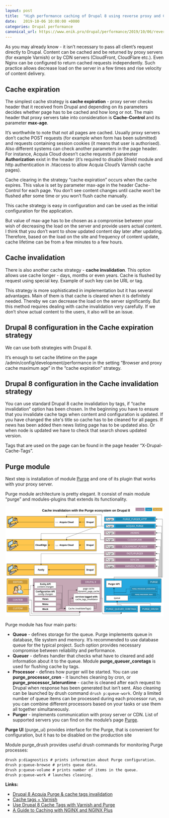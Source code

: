 ```yaml
---
layout: post
title:  "High performance caching of Drupal 8 using reverse proxy and CDN"
date:   2019-10-06 10:00:00 +0000
categories: Drupal performance
canonical_url: https://www.enik.pro/drupal/performance/2019/10/06/reverse-proxy-caching.html
---
```

As you may already know - it isn’t necessary to pass all client’s request directly to Drupal. Content can be cached and be returned by proxy servers (for example Varnish) or by CDN servers (CloudFront, CloudFlare etc.). Even Nginx can be configured to return cached requests independently. Such practice allows decrease load on the server in a few times and rise velocity of content delivery.

## Cache expiration

The simplest cache strategy is **cache expiration** - proxy server checks header that it received from Drupal and depending on its parameters decides whether page has to be cached and how long or not. The main header that proxy servers take into consideration is  **Cache-Control** and its parameter **max-age**.

It’s worthwhile to note that not all pages are cached. Usually proxy servers don’t cache POST requests (for example when form has been submitted) and requests containing session cookies (it means that user is authorised). Also different systems can check another parameters in the page header. For instance, Acquia Cloud doesn’t cache requests if parameter **Authorization** exist in the header (it’s required to disable Shield module and http authentication in .htaccess to allow Acquia Cloud’s Varnish cache pages).

Cache clearing in the strategy “cache expiration” occurs when the cache expires. This value is set by parameter max-age in the header Cache-Control for each page. You don’t see content changes until cache won’t be flushed after some time or you won’t flush cache manually.

This cache strategy is easy in configuration and can be used as the initial configuration for the application.

But value of max-age has to be chosen as a compromise between your wish of decreasing the load on the server and provide users actual content. I think that you don’t want to show updated content day later after updating. Therefore, based on the load on the site and frequency of content update, cache lifetime can be from a few minutes to a few hours.

## Cache invalidation

There is also another cache strategy - **cache invalidation**. This option allows use cache longer - days, months or even years. Cache is flushed by request using special key. Example of such key can be URL or tag.

This strategy is more sophisticated in implementation but it has several advantages. Main of them is that cache is cleared when it is definitely needed. Thereby we can decrease the load on the server significantly. But this method requires dealing with cache invalidation very carefully. If we don’t show actual content to the users, it also will be an issue. 

## Drupal 8 configuration in the Cache expiration strategy

We can use both strategies with Drupal 8.

It’s enough to set cache lifetime on the page /admin/config/development/performance in the setting “Browser and proxy cache maximum age” in the “cache expiration” strategy.

## Drupal 8 configuration in the Cache invalidation strategy

You can use standard Drupal 8 cache invalidation by tags, if “cache invalidation” option has been chosen. In the beginning you have to ensure that you invalidate cache tags when content and configuration is updated. If you have changed the site's title so cache has to be cleaned for all pages. If news has been added then news listing page has to be updated also. Or when node is updated we have to check that search shows updated version.

Tags that are used on the page can be found in the page header “X-Drupal-Cache-Tags”.

## Purge module

Next step is installation of module [Purge](https://www.drupal.org/project/purge) and one of its plugin that works with your proxy server.

Purge module architecture is pretty elegant. It consist of main module “purge” and modules-plugins that extends its functionality.

![Purge module architecture](/assets/content/2019-10-06-reverse-proxy-caching/purge_architecture.png "Purge module architecture")

Purge module has four main parts:

* **Queue** - defines storage for the queue. Purge implements queue in database, file system and memory. It’s recommended to use database queue for the typical project. Such option provides necessary compromise between reliability and performance.
* **Queuer** - defines handler that checks what have to cleared and add information about it to the queue. Module **purge_queuer_coretags** is used for flushing cache by tags.
* **Processor** - defines how purger will be started. You can use **purge_processor_cron** - it launches cleaning by cron, or **purge_processor_lateruntime** - cache is cleaned after each request to Drupal when response has been generated but isn’t sent. Also cleaning can be launched by drush command `drush p:queue-work`. Only a limited number of queue items can be processed during each processor run, so you can combine different processors based on your tasks or use them all together simultaneously.
* **Purger** - implements communication with proxy server or CDN. List of supported servers you can find on the module’s page [Purge](https://www.drupal.org/project/purge).

**Purge UI** (purge_ui) provides interface for the Purge, that is convenient for configuration, but it has to be disabled on the production site

Module purge_drush provides useful drush commands for monitoring Purge processes:

```shell
drush p:diagnostics # prints information about Purge configuration.
drush p:queue-browse # prints queue data.
drush p:queue-volume # prints number of items in the queue.
drush p:queue-work # launches cleaning.
```

**Links:**

* [Drupal 8 Acquia Purge & cache tags invalidation](https://support.acquia.com/hc/en-us/articles/360005311513--Drupal-8-Acquia-Purge-cache-tags-invalidation-Public-Beta-Q-A)
* [Cache tags + Varnish](https://www.drupal.org/docs/8/api/cache-api/cache-tags-varnish)
* [Use Drupal 8 Cache Tags with Varnish and Purge](https://www.jeffgeerling.com/blog/2016/use-drupal-8-cache-tags-varnish-and-purge)
* [A Guide to Caching with NGINX and NGINX Plus](https://www.nginx.com/blog/nginx-caching-guide/)

